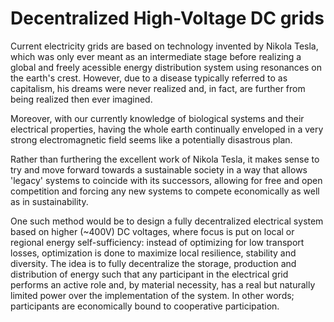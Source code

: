 # Decentralized High-Voltage DC grids
Current electricity grids are based on technology invented by Nikola Tesla, which was only ever meant as an intermediate stage before realizing a global and freely acessible energy distribution system using resonances on the earth's crest. However, due to a disease typically referred to as capitalism, his dreams were never realized and, in fact, are further from being realized then ever imagined.

Moreover, with our currently knowledge of biological systems and their electrical properties, having the whole earth continually enveloped in a very strong electromagnetic field seems like a potentially disastrous plan.

Rather than furthering the excellent work of Nikola Tesla, it makes sense to try and move forward towards a sustainable society in a way that allows 'legacy' systems to coincide with its successors, allowing for free and open competition and forcing any new systems to compete economically as well as in sustainability.

One such method would be to design a fully decentralized electrical system based on higher (~400V) DC voltages, where focus is put on local or regional energy self-sufficiency: instead of optimizing for low transport losses, optimization is done to maximize local resilience, stability and diversity. The idea is to fully decentralize the storage, production and distribution of energy such that any participant in the electrical grid performs an active role and, by material necessity, has a real but naturally limited power over the implementation of the system. In other words; participants are economically bound to cooperative participation.


